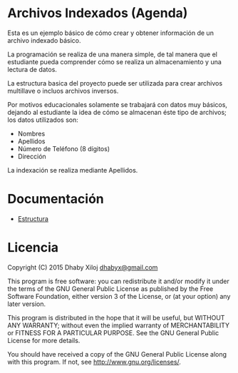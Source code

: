 # Archivos Indexados (Agenda)

Esta es un ejemplo básico de cómo crear y obtener información de un archivo indexado básico.

La programación se realiza de una manera simple, de tal manera que el estudiante pueda comprender cómo se realiza un almacenamiento y una lectura de datos.

La estructura basica del proyecto puede ser utilizada para crear archivos multillave o incluos archivos inversos.

Por motivos educacionales solamente se trabajará con datos muy básicos, dejando al estudiante la idea de cómo se almacenan éste tipo de archivos; los datos utilizados son:

* Nombres
* Apellidos
* Número de Teléfono (8 dígitos)
* Dirección

La indexación se realiza mediante Apellidos.

# Documentación

* [Estructura](doc/Estructura.md)

# Licencia

Copyright (C) 2015 Dhaby Xiloj <dhabyx@gmail.com>

This program is free software: you can redistribute it and/or modify
it under the terms of the GNU General Public License as published by
the Free Software Foundation, either version 3 of the License, or
(at your option) any later version.

This program is distributed in the hope that it will be useful,
but WITHOUT ANY WARRANTY; without even the implied warranty of
MERCHANTABILITY or FITNESS FOR A PARTICULAR PURPOSE.  See the
GNU General Public License for more details.

You should have received a copy of the GNU General Public License
along with this program.  If not, see <http://www.gnu.org/licenses/>.
